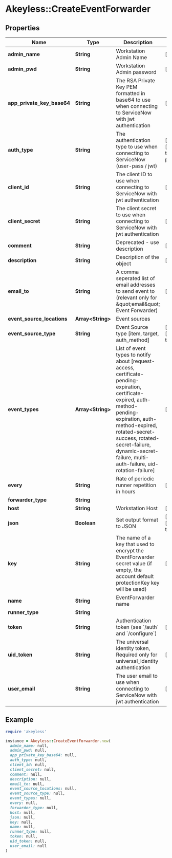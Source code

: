 # Akeyless::CreateEventForwarder

## Properties

| Name | Type | Description | Notes |
| ---- | ---- | ----------- | ----- |
| **admin_name** | **String** | Workstation Admin Name | [optional] |
| **admin_pwd** | **String** | Workstation Admin password | [optional] |
| **app_private_key_base64** | **String** | The RSA Private Key PEM formatted in base64 to use when connecting to ServiceNow with jwt authentication | [optional] |
| **auth_type** | **String** | The authentication type to use when connecting to ServiceNow (user-pass / jwt) | [optional][default to &#39;user-pass&#39;] |
| **client_id** | **String** | The client ID to use when connecting to ServiceNow with jwt authentication | [optional] |
| **client_secret** | **String** | The client secret to use when connecting to ServiceNow with jwt authentication | [optional] |
| **comment** | **String** | Deprecated - use description | [optional] |
| **description** | **String** | Description of the object | [optional] |
| **email_to** | **String** | A comma seperated list of email addresses to send event to (relevant only for \&quot;email\&quot; Event Forwarder) | [optional] |
| **event_source_locations** | **Array&lt;String&gt;** | Event sources |  |
| **event_source_type** | **String** | Event Source type [item, target, auth_method] | [optional][default to &#39;item&#39;] |
| **event_types** | **Array&lt;String&gt;** | List of event types to notify about [request-access, certificate-pending-expiration, certificate-expired, auth-method-pending-expiration, auth-method-expired, rotated-secret-success, rotated-secret-failure, dynamic-secret-failure, multi-auth-failure, uid-rotation-failure] | [optional] |
| **every** | **String** | Rate of periodic runner repetition in hours | [optional] |
| **forwarder_type** | **String** |  |  |
| **host** | **String** | Workstation Host | [optional] |
| **json** | **Boolean** | Set output format to JSON | [optional][default to false] |
| **key** | **String** | The name of a key that used to encrypt the EventForwarder secret value (if empty, the account default protectionKey key will be used) | [optional] |
| **name** | **String** | EventForwarder name |  |
| **runner_type** | **String** |  |  |
| **token** | **String** | Authentication token (see &#x60;/auth&#x60; and &#x60;/configure&#x60;) | [optional] |
| **uid_token** | **String** | The universal identity token, Required only for universal_identity authentication | [optional] |
| **user_email** | **String** | The user email to use when connecting to ServiceNow with jwt authentication | [optional] |

## Example

```ruby
require 'akeyless'

instance = Akeyless::CreateEventForwarder.new(
  admin_name: null,
  admin_pwd: null,
  app_private_key_base64: null,
  auth_type: null,
  client_id: null,
  client_secret: null,
  comment: null,
  description: null,
  email_to: null,
  event_source_locations: null,
  event_source_type: null,
  event_types: null,
  every: null,
  forwarder_type: null,
  host: null,
  json: null,
  key: null,
  name: null,
  runner_type: null,
  token: null,
  uid_token: null,
  user_email: null
)
```

